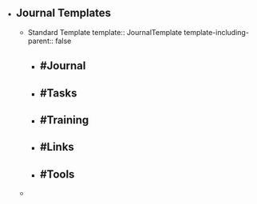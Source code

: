 - ## Journal Templates
	- Standard Template
	  template:: JournalTemplate
	  template-including-parent:: false
		- ## #Journal
		- ## #Tasks
		- ## #Training
		- ## #Links
		- ## #Tools
	-